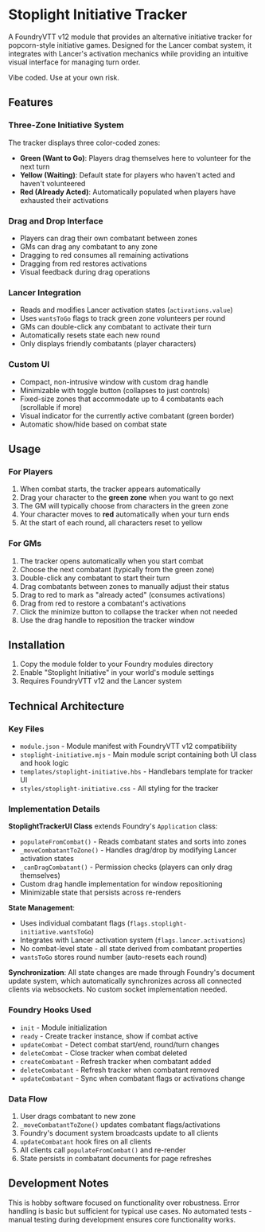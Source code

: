 # Stoplight Initiative Tracker

A FoundryVTT v12 module that provides an alternative initiative tracker for popcorn-style initiative games. Designed for the Lancer combat system, it integrates with Lancer's activation mechanics while providing an intuitive visual interface for managing turn order.

Vibe coded. Use at your own risk.

## Features

### Three-Zone Initiative System
The tracker displays three color-coded zones:
- **Green (Want to Go)**: Players drag themselves here to volunteer for the next turn
- **Yellow (Waiting)**: Default state for players who haven't acted and haven't volunteered
- **Red (Already Acted)**: Automatically populated when players have exhausted their activations

### Drag and Drop Interface
- Players can drag their own combatant between zones
- GMs can drag any combatant to any zone
- Dragging to red consumes all remaining activations
- Dragging from red restores activations
- Visual feedback during drag operations

### Lancer Integration
- Reads and modifies Lancer activation states (`activations.value`)
- Uses `wantsToGo` flags to track green zone volunteers per round
- GMs can double-click any combatant to activate their turn
- Automatically resets state each new round
- Only displays friendly combatants (player characters)

### Custom UI
- Compact, non-intrusive window with custom drag handle
- Minimizable with toggle button (collapses to just controls)
- Fixed-size zones that accommodate up to 4 combatants each (scrollable if more)
- Visual indicator for the currently active combatant (green border)
- Automatic show/hide based on combat state

## Usage

### For Players
1. When combat starts, the tracker appears automatically
2. Drag your character to the **green zone** when you want to go next
3. The GM will typically choose from characters in the green zone
4. Your character moves to **red** automatically when your turn ends
5. At the start of each round, all characters reset to yellow

### For GMs
1. The tracker opens automatically when you start combat
2. Choose the next combatant (typically from the green zone)
3. Double-click any combatant to start their turn
4. Drag combatants between zones to manually adjust their status
5. Drag to red to mark as "already acted" (consumes activations)
6. Drag from red to restore a combatant's activations
7. Click the minimize button to collapse the tracker when not needed
8. Use the drag handle to reposition the tracker window

## Installation

1. Copy the module folder to your Foundry modules directory
2. Enable "Stoplight Initiative" in your world's module settings
3. Requires FoundryVTT v12 and the Lancer system

## Technical Architecture

### Key Files
- `module.json` - Module manifest with FoundryVTT v12 compatibility
- `stoplight-initiative.mjs` - Main module script containing both UI class and hook logic
- `templates/stoplight-initiative.hbs` - Handlebars template for tracker UI
- `styles/stoplight-initiative.css` - All styling for the tracker

### Implementation Details

**StoplightTrackerUI Class** extends Foundry's `Application` class:
- `populateFromCombat()` - Reads combatant states and sorts into zones
- `_moveCombatantToZone()` - Handles drag/drop by modifying Lancer activation states
- `_canDragCombatant()` - Permission checks (players can only drag themselves)
- Custom drag handle implementation for window repositioning
- Minimizable state that persists across re-renders

**State Management**:
- Uses individual combatant flags (`flags.stoplight-initiative.wantsToGo`)
- Integrates with Lancer activation system (`flags.lancer.activations`)
- No combat-level state - all state derived from combatant properties
- `wantsToGo` stores round number (auto-resets each round)

**Synchronization**:
All state changes are made through Foundry's document update system, which automatically synchronizes across all connected clients via websockets. No custom socket implementation needed.

### Foundry Hooks Used
- `init` - Module initialization
- `ready` - Create tracker instance, show if combat active
- `updateCombat` - Detect combat start/end, round/turn changes
- `deleteCombat` - Close tracker when combat deleted
- `createCombatant` - Refresh tracker when combatant added
- `deleteCombatant` - Refresh tracker when combatant removed
- `updateCombatant` - Sync when combatant flags or activations change

### Data Flow
1. User drags combatant to new zone
2. `_moveCombatantToZone()` updates combatant flags/activations
3. Foundry's document system broadcasts update to all clients
4. `updateCombatant` hook fires on all clients
5. All clients call `populateFromCombat()` and re-render
6. State persists in combatant documents for page refreshes

## Development Notes

This is hobby software focused on functionality over robustness. Error handling is basic but sufficient for typical use cases. No automated tests - manual testing during development ensures core functionality works.

